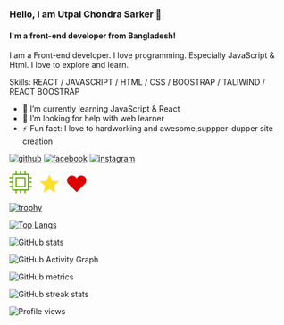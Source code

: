 
### Hello, I am Utpal Chondra Sarker 🤗
#### I'm a front-end developer from Bangladesh!


I am a Front-end developer. I love programming. Especially JavaScript & Html. I love to explore and learn.

Skills:  REACT / JAVASCRIPT / HTML / CSS / BOOSTRAP / TALIWIND / REACT BOOSTRAP

- 🌱 I’m currently learning JavaScript & React 
- 🤔 I’m looking for help with web learner 
- ⚡ Fun fact:  I love to hardworking and awesome,suppper-dupper site creation 


[<img src='https://cdn.jsdelivr.net/npm/simple-icons@3.0.1/icons/github.svg' alt='github' height='40'>](https://github.com/https://github.com/UtpalChondraSarker)  [<img src='https://cdn.jsdelivr.net/npm/simple-icons@3.0.1/icons/facebook.svg' alt='facebook' height='40'>](https://www.facebook.com/https://web.facebook.com/utpal.sarker.5454)  [<img src='https://cdn.jsdelivr.net/npm/simple-icons@3.0.1/icons/instagram.svg' alt='instagram' height='40'>](https://www.instagram.com/https://www.instagram.com/utpal.sarker.5454//)  

<a href='https://docs.github.com/en/developers'><img src='https://raw.githubusercontent.com/acervenky/animated-github-badges/master/assets/devbadge.gif' width='40' height='40'></a> <a href='https://stars.github.com/'><img src='https://raw.githubusercontent.com/acervenky/animated-github-badges/master/assets/starbadge.gif' width='35' height='35'></a> <a href='https://docs.github.com/en/github/supporting-the-open-source-community-with-github-sponsors'><img src='https://raw.githubusercontent.com/acervenky/animated-github-badges/master/assets/sponsorbadge.gif' width='35' height='35'></a> 

[![trophy](https://github-profile-trophy.vercel.app/?username=https://github.com/UtpalChondraSarker)](https://github.com/ryo-ma/github-profile-trophy)

[![Top Langs](https://github-readme-stats.vercel.app/api/top-langs/?username=https://github.com/UtpalChondraSarker)](https://github.com/anuraghazra/github-readme-stats)

![GitHub stats](https://github-readme-stats.vercel.app/api?username=https://github.com/UtpalChondraSarker&show_icons=true&count_private=true)  

![GitHub Activity Graph](https://activity-graph.herokuapp.com/graph?username=https://github.com/UtpalChondraSarker)  

![GitHub metrics](https://metrics.lecoq.io/https://github.com/UtpalChondraSarker)  

![GitHub streak stats](https://github-readme-streak-stats.herokuapp.com/?user=https://github.com/UtpalChondraSarker)  

![Profile views](https://gpvc.arturio.dev/https://github.com/UtpalChondraSarker)  


